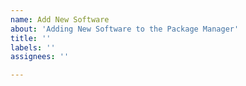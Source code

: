 ```yaml
---
name: Add New Software
about: 'Adding New Software to the Package Manager'
title: ''
labels: ''
assignees: ''

---
```

